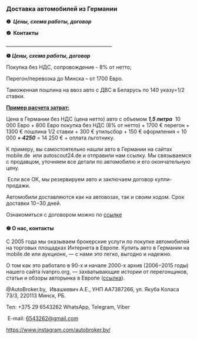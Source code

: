 <h3 id="доставка-автомобилей-из-германии" dir="auto" tabindex="-1">Доставка автомобилей из Германии</h3>
<p><strong>❶&nbsp;&nbsp;</strong><strong><em>Цены, схема работы, договор</em></strong></p>
<p><strong>❷&nbsp; Контакты</strong></p>

<p>_____________________________________________</p>
<p><strong>❶&zwnj; </strong><strong><em>Цены, схема работы, договор</em></strong></p>
<p>Покупка без НДС, сопровождение - 8% от нетто;<p>
<p>Перегон/перевозка до Минска &ndash; от 1700 Евро.</p>
<p>Таможенная пошлина на ввоз авто с ДВС в Беларусь по 140 указу=1/2 ставки.</p>
<p><strong><u>Пример расчета затрат:</u></strong></p>
<p>Цена в Германии без НДС (цена нетто) авто с объемом <strong><em>1,5 литра</em></strong> &nbsp;10 000 Евро + 800 Евро покупка без НДС (8% от нетто) + 1700 &euro; перегон + 1300 &euro; пошлина 1/2 ставки + 300 &euro; утильсбoр + 150 &euro; оформления = 10 000 <strong>+ <em>4250</em></strong> = 14 250 &euro; + оплата льготнику.</p>
<p>К примеру, вы самостоятельно нашли авто в Германии на сайтах mobile.de&nbsp; или autoscout24.de и отправили нам ссылку. Мы связываемся с продавцом, уточняем все детали по автомобилю и его окончательную цену.&zwnj;</p>
<p>&nbsp;&zwnj;Если все ОК, мы резервируем авто и заключаем договор купли-продажи.</p> 
<p>&zwnj;Автомобили доставляются как на автовозах, так и своим ходом. Срок доставки 10&minus;30 дней.&zwnj;</p>
<p>Ознакомиться с договором можно по&nbsp;<a href="https://drive.google.com/file/d/1z5bEnMOZe8xkKtFl90DQJYGty0rIcrJ7/view?usp=share_link">ссылке</a></p>
<h4><strong>❷ О нас, контакты&zwnj;</strong></h4>
<p>С 2005 года мы оказываем брокерские услуги по покупке автомобилей на торговых площадках Интернета в Европе. Купить авто в Германии на mobile.de или аукционе, &mdash; с нами это легко, выгодно и надежно. &zwnj;&zwnj;</p>
<p>&zwnj;О том как это работало в 90-х и начале 2000-х архив (2006&minus;2015 годы) нашего сайта ivanpro.org, &mdash; захватывающие истории от перегонщиков, статьи и обзоры авторынка в Европе (<a href="http://web.archive.org/web/20120326140401/http:/www.ivanpro.org/">ссылка</a>). </p>
<p>@AutoBroker.by,&nbsp; Ивашкевич А.Е., УНП AA7387266, ул. Якуба Коласа 73/3, 220113 Минск, РБ.</p>
<p>Тел: +375 29 6543262&nbsp;WhatsApp, Telegram, Viber</p>
<p>&nbsp;E-mail: <a href="mailto:6543262@gmail.com">6543262@gmail.com</a></p>
<p><a href="https://www.instagram.com/autobroker.by/">https://www.instagram.com/autobroker.by/</a> &nbsp;</p>
<p>&nbsp;</p>

